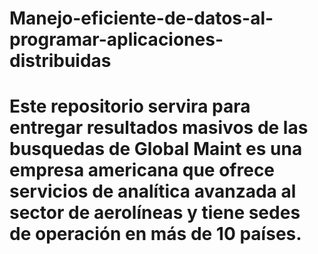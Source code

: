 # Manejo-eficiente-de-datos-al-programar-aplicaciones-distribuidas
# Este repositorio servira para entregar resultados masivos de las busquedas de Global Maint es una empresa americana que ofrece servicios de analítica avanzada al sector de aerolíneas y tiene sedes de operación en más de 10 países.  
